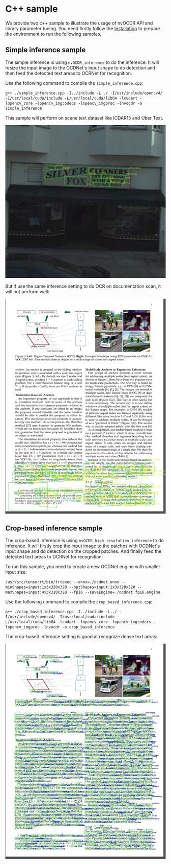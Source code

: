 # C++ sample
We provide two c++ sample to illustrate the usage of nvOCDR API and library parameter tuning. You need firstly follow the [Installation](https://github.com/NVIDIA-AI-IOT/NVIDIA-Optical-Character-Detection-and-Recognition-Solution#installation) to prepare the environment to run the following samples.

## Simple inference sample

The simple inference is using `nvOCDR_inference` to do the inference. It will resize the input image to the OCDNet's input shape to do detection and then feed the detected text areas to OCRNet for recognition.

Use the following command to compile the `simple_inference.cpp`:

```shell
g++ ./simple_inference.cpp -I../include -L../ -I/usr/include/opencv4/ -I/usr/local/cuda/include -L/usr/local/cuda/lib64 -lcudart -lopencv_core -lopencv_imgcodecs -lopencv_imgproc -lnvocdr -o simple_inference
```

This sample will perform on scene text dataset like ICDAR15 and Uber Text.

![scene_text_ocr](./test_img/scene_text.jpg_v.jpg)

But if use the same inference setting to do OCR on documentation scan, it will not perform well:

![doc_scan_bad](./test_img/doc_bad.jpg_v.jpg)

## Crop-based inference sample

The crop-based inference is using `nvOCDR_high_resolution_inference` to do inference. It will firstly crop the input image to the patches with OCDNet's input shape and do detection on the cropped patches. And finally feed the detected text areas to OCRNet for recognition.

To run this sample, you need to create a new OCDNet engine with smaller input size:

```shell
/usr/src/tensorrt/bin/trtexec --onnx=./ocdnet.onnx --minShapes=input:1x3x320x320 --optShapes=input:1x3x320x320 --maxShapes=input:4x3x320x320 --fp16 --saveEngine=./ocdnet.fp16.engine
```

Use the following command to compile the `crop_based_inference.cpp`:

```shell
g++ ./crop_based_inference.cpp -I../include -L../ -I/usr/include/opencv4/ -I/usr/local/cuda/include -L/usr/local/cuda/lib64 -lcudart -lopencv_core -lopencv_imgcodecs -lopencv_imgproc -lnvocdr -o crop_based_inference
```

The crop-based inference setting is good at recognize dense text areas:

![doc_scan](./test_img/doc.jpg_v.jpg)
